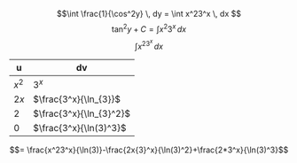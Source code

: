 $$\int \frac{1}{\cos^2y} \, dy = \int x^23^x \, dx $$
$$\tan^2y+C=\int x^2 3^x\, dx $$
$$\int x^23^x \, dx $$

| u     | dv                      |
| ----- | ----------------------- |
| $x^2$ | $3^x$                   |
| $2x$  | $\frac{3^x}{\ln_{3}}$   |
| 2     | $\frac{3^x}{\ln_{3}^2}$ |
| 0     | $\frac{3^x}{\ln(3)^3}$  |
$$= \frac{x^23^x}{\ln(3)}-\frac{2x{3}^x}{\ln(3)^2}+\frac{2*3^x}{\ln(3)^3}$$